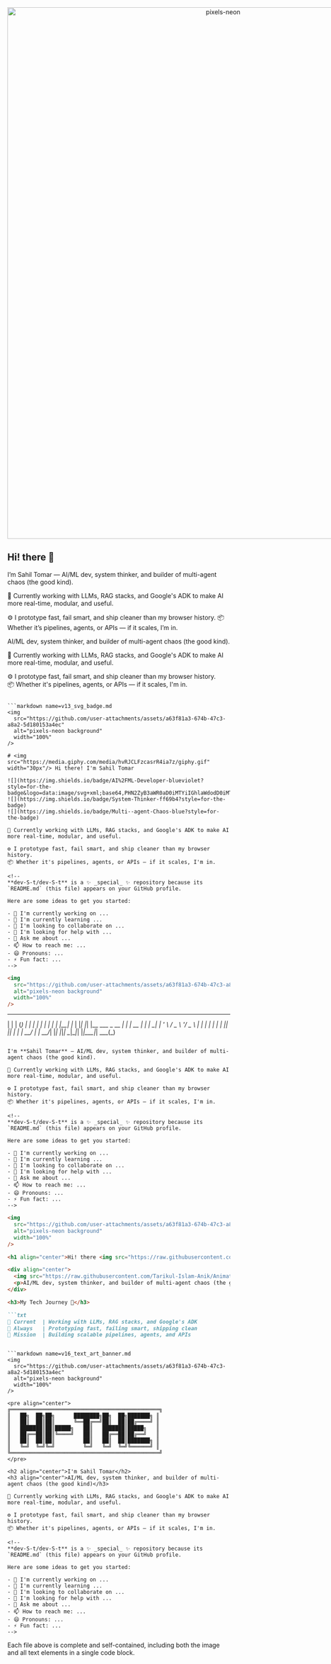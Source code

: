 <div align="center">
  <img 
    src="https://github.com/user-attachments/assets/a63f81a3-674b-47c3-a8a2-5d180153a4ec" 
    alt="pixels-neon" 
    style="display: block; margin: 0 auto; width: 100vw; min-width: 100vw; max-width: 100vw; height: 30vh; min-height:30vh;max-height:30vh; object-fit: cover;"
  >
</div>


## Hi! there 👋
I’m Sahil Tomar — AI/ML dev, system thinker, and builder of multi-agent chaos (the good kind).

🧠 Currently working with LLMs, RAG stacks, and Google's ADK to make AI more real-time, modular, and useful.

⚙️ I prototype fast, fail smart, and ship cleaner than my browser history.
📦 Whether it’s pipelines, agents, or APIs — if it scales, I’m in.
<!--
**dev-S-t/dev-S-t** is a ✨ _special_ ✨ repository because its `README.md` (this file) appears on your GitHub profile.

Here are some ideas to get you started:

- 🔭 I’m currently working on ...
- 🌱 I’m currently learning ...
- 👯 I’m looking to collaborate on ...
- 🤔 I’m looking for help with ...
- 💬 Ask me about ...
- 📫 How to reach me: ...
- 😄 Pronouns: ...
- ⚡ Fun fact: ...
-->
</div>



AI/ML dev, system thinker, and builder of multi-agent chaos (the good kind).

🧠 Currently working with LLMs, RAG stacks, and Google's ADK to make AI more real-time, modular, and useful.

⚙️ I prototype fast, fail smart, and ship cleaner than my browser history.  
📦 Whether it's pipelines, agents, or APIs — if it scales, I'm in.

<!--
**dev-S-t/dev-S-t** is a ✨ _special_ ✨ repository because its `README.md` (this file) appears on your GitHub profile.

Here are some ideas to get you started:

- 🔭 I'm currently working on ...
- 🌱 I'm currently learning ...
- 👯 I'm looking to collaborate on ...
- 🤔 I'm looking for help with ...
- 💬 Ask me about ...
- 📫 How to reach me: ...
- 😄 Pronouns: ...
- ⚡ Fun fact: ...
-->
```

```markdown name=v13_svg_badge.md
<img 
  src="https://github.com/user-attachments/assets/a63f81a3-674b-47c3-a8a2-5d180153a4ec" 
  alt="pixels-neon background"
  width="100%"
/>

# <img src="https://media.giphy.com/media/hvRJCLFzcasrR4ia7z/giphy.gif" width="30px"/> Hi there! I'm Sahil Tomar

![](https://img.shields.io/badge/AI%2FML-Developer-blueviolet?style=for-the-badge&logo=data:image/svg+xml;base64,PHN2ZyB3aWR0aD0iMTYiIGhlaWdodD0iMTYiIHZpZXdCb3g9IjAgMCAxNiAxNiIgZmlsbD0ibm9uZSIgeG1sbnM9Imh0dHA6Ly93d3cudzMub3JnLzIwMDAvc3ZnIj48cGF0aCBkPSJNOCAwTDAgOEw4IDE2TDE2IDhMOCAwWiIgZmlsbD0id2hpdGUiLz48L3N2Zz4=)
![](https://img.shields.io/badge/System-Thinker-ff69b4?style=for-the-badge)
![](https://img.shields.io/badge/Multi--agent-Chaos-blue?style=for-the-badge)

🧠 Currently working with LLMs, RAG stacks, and Google's ADK to make AI more real-time, modular, and useful.

⚙️ I prototype fast, fail smart, and ship cleaner than my browser history.  
📦 Whether it's pipelines, agents, or APIs — if it scales, I'm in.

<!--
**dev-S-t/dev-S-t** is a ✨ _special_ ✨ repository because its `README.md` (this file) appears on your GitHub profile.

Here are some ideas to get you started:

- 🔭 I'm currently working on ...
- 🌱 I'm currently learning ...
- 👯 I'm looking to collaborate on ...
- 🤔 I'm looking for help with ...
- 💬 Ask me about ...
- 📫 How to reach me: ...
- 😄 Pronouns: ...
- ⚡ Fun fact: ...
-->
```

```markdown name=v14_ascii_art.md
<img 
  src="https://github.com/user-attachments/assets/a63f81a3-674b-47c3-a8a2-5d180153a4ec" 
  alt="pixels-neon background"
  width="100%"
/>

```
 _    _ _   _   _   _                    _ 
| |  | (_) | | | | | |                  | |
| |__| |_  | |_| |_| |__   ___ _ __ ___| |
|  __  | | | __| __| '_ \ / _ \ '__/ _ \ |
| |  | | | | |_| |_| | | |  __/ | |  __/_|
|_|  |_|_|  \__|\__|_| |_|\___|_|  \___(_)
```

I'm **Sahil Tomar** — AI/ML dev, system thinker, and builder of multi-agent chaos (the good kind).

🧠 Currently working with LLMs, RAG stacks, and Google's ADK to make AI more real-time, modular, and useful.

⚙️ I prototype fast, fail smart, and ship cleaner than my browser history.  
📦 Whether it's pipelines, agents, or APIs — if it scales, I'm in.

<!--
**dev-S-t/dev-S-t** is a ✨ _special_ ✨ repository because its `README.md` (this file) appears on your GitHub profile.

Here are some ideas to get you started:

- 🔭 I'm currently working on ...
- 🌱 I'm currently learning ...
- 👯 I'm looking to collaborate on ...
- 🤔 I'm looking for help with ...
- 💬 Ask me about ...
- 📫 How to reach me: ...
- 😄 Pronouns: ...
- ⚡ Fun fact: ...
-->
```

```markdown name=v15_emoji_timeline.md
<img 
  src="https://github.com/user-attachments/assets/a63f81a3-674b-47c3-a8a2-5d180153a4ec" 
  alt="pixels-neon background"
  width="100%"
/>

<h1 align="center">𝙷𝚒! 𝚝𝚑𝚎𝚛𝚎 <img src="https://raw.githubusercontent.com/ABSphreak/ABSphreak/master/gifs/Hi.gif" width="30px"> 𝙸'𝚖 𝚂𝚊𝚑𝚒𝚕</h1>

<div align="center">
  <img src="https://raw.githubusercontent.com/Tarikul-Islam-Anik/Animated-Fluent-Emojis/master/Emojis/People%20with%20professions/Man%20Technologist%20Medium-Light%20Skin%20Tone.png" width="70" height="70" alt="Developer"/>
  <p>AI/ML dev, system thinker, and builder of multi-agent chaos (the good kind).</p>
</div>

<h3>My Tech Journey 🚀</h3>

```txt
📆 Current  | Working with LLMs, RAG stacks, and Google's ADK 
📆 Always   | Prototyping fast, failing smart, shipping clean
📆 Mission  | Building scalable pipelines, agents, and APIs
```

<!--
**dev-S-t/dev-S-t** is a ✨ _special_ ✨ repository because its `README.md` (this file) appears on your GitHub profile.

Here are some ideas to get you started:

- 🔭 I'm currently working on ...
- 🌱 I'm currently learning ...
- 👯 I'm looking to collaborate on ...
- 🤔 I'm looking for help with ...
- 💬 Ask me about ...
- 📫 How to reach me: ...
- 😄 Pronouns: ...
- ⚡ Fun fact: ...
-->
```

```markdown name=v16_text_art_banner.md
<img 
  src="https://github.com/user-attachments/assets/a63f81a3-674b-47c3-a8a2-5d180153a4ec" 
  alt="pixels-neon background"
  width="100%"
/>

<pre align="center">
╔═══════════════════════════════════════════════╗
║   ██╗  ██╗██╗      ████████╗██╗  ██╗███████╗ ║
║   ██║  ██║██║      ╚══██╔══╝██║  ██║██╔════╝ ║
║   ███████║██║█████╗   ██║   ███████║█████╗   ║
║   ██╔══██║██║╚════╝   ██║   ██╔══██║██╔══╝   ║
║   ██║  ██║██║         ██║   ██║  ██║███████╗ ║
║   ╚═╝  ╚═╝╚═╝         ╚═╝   ╚═╝  ╚═╝╚══════╝ ║
╚═══════════════════════════════════════════════╝
</pre>

<h2 align="center">I'm Sahil Tomar</h2>
<h3 align="center">AI/ML dev, system thinker, and builder of multi-agent chaos (the good kind)</h3>

🧠 Currently working with LLMs, RAG stacks, and Google's ADK to make AI more real-time, modular, and useful.

⚙️ I prototype fast, fail smart, and ship cleaner than my browser history.  
📦 Whether it's pipelines, agents, or APIs — if it scales, I'm in.

<!--
**dev-S-t/dev-S-t** is a ✨ _special_ ✨ repository because its `README.md` (this file) appears on your GitHub profile.

Here are some ideas to get you started:

- 🔭 I'm currently working on ...
- 🌱 I'm currently learning ...
- 👯 I'm looking to collaborate on ...
- 🤔 I'm looking for help with ...
- 💬 Ask me about ...
- 📫 How to reach me: ...
- 😄 Pronouns: ...
- ⚡ Fun fact: ...
-->
```

Each file above is complete and self-contained, including both the image and all text elements in a single code block.
